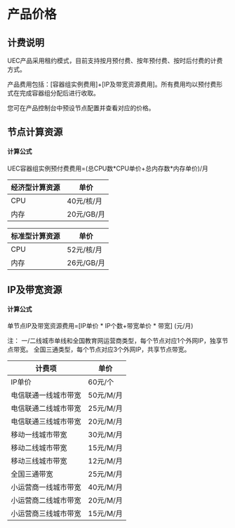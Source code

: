 # 产品价格

## 计费说明

UEC产品采用租约模式，目前支持按月预付费、按年预付费、按时后付费的计费方式。

产品费用包括：[容器组实例费用]+[IP及带宽资源费用]。所有费用均以预付费形式在完成容器组分配后进行收取。

您可在产品控制台中预设节点配置并查看对应的价格。

## 节点计算资源

#### 计算公式

UEC容器组实例预付费费用=(总CPU数\*CPU单价+总内存数\*内存单价)/月

| 经济型计算资源 | 单价       |
| -------------- | ---------- |
| CPU            | 40元/核/月 |
| 内存           | 20元/GB/月 |

| 标准型计算资源 | 单价       |
| -------------- | ---------- |
| CPU            | 52元/核/月 |
| 内存           | 26元/GB/月 |



## IP及带宽资源

#### 计算公式

单节点IP及带宽资源费用=\[IP单价 \* IP个数+带宽单价 \* 带宽\] (元/月)

注：
一/二线城市单线和全国教育网运营商类型，每个节点对应1个外网IP，独享节点带宽。
全国三通类型，每个节点对应3个外网IP，共享节点带宽。

| 计费项               | 单价      |
| -------------------- | --------- |
| IP单价               | 60元/个   |
| 电信联通一线城市带宽 | 50元/M/月 |
| 电信联通二线城市带宽 | 25元/M/月 |
| 电信联通三线城市带宽 | 20元/M/月 |
| 移动一线城市带宽     | 30元/M/月 |
| 移动二线城市带宽     | 15元/M/月 |
| 移动三线城市带宽     | 12元/M/月 |
| 全国三通带宽         | 25元/M/月 |
| 小运营商一线城市带宽 | 40元/M/月 |
| 小运营商二线城市带宽 | 20元/M/月 |
| 小运营商三线城市带宽 | 15元/M/月 |

